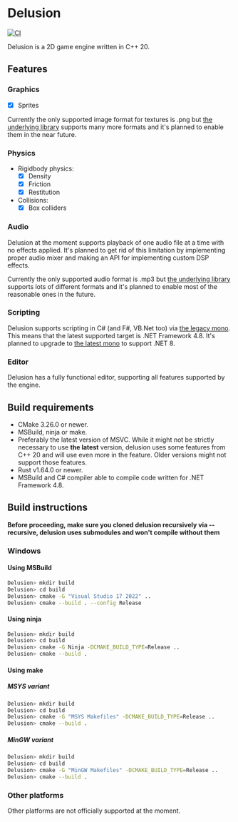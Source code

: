 # Delusion

[![CI](https://github.com/thatbakamono/Delusion/actions/workflows/ci.yml/badge.svg)](https://github.com/thatbakamono/Delusion/actions/workflows/ci.yml)

Delusion is a 2D game engine written in C++ 20.

## Features

### Graphics

- [x] Sprites

Currently the only supported image format for textures is .png but [the underlying library](https://github.com/image-rs/image) supports many more formats and it's planned to enable them in the near future.

### Physics

- Rigidbody physics:
  - [x] Density
  - [x] Friction
  - [x] Restitution  

- Collisions:
  - [x] Box colliders

### Audio

Delusion at the moment supports playback of one audio file at a time with no effects applied. It's planned to get rid of this limitation by implementing proper audio mixer and making an API for implementing custom DSP effects.

Currently the only supported audio format is .mp3 but [the underlying library](https://github.com/ffmpeg/ffmpeg) supports lots of different formats and it's planned to enable most of the reasonable ones in the future.

### Scripting

Delusion supports scripting in C# (and F#, VB.Net too) via [the legacy mono](https://github.com/mono/mono). This means that the latest supported target is .NET Framework 4.8. It's planned to upgrade to [the latest mono](https://github.com/dotnet/runtime/tree/main/src/mono) to support .NET 8.

### Editor

Delusion has a fully functional editor, supporting all features supported by the engine.

## Build requirements

- CMake 3.26.0 or newer.
- MSBuild, ninja or make.
- Preferably the latest version of MSVC. While it might not be strictly necessary to use **the latest** version, delusion uses some features from C++ 20 and will use even more in the feature. Older versions might not support those features.
- Rust v1.64.0 or newer.
- MSBuild and C# compiler able to compile code written for .NET Framework 4.8.

## Build instructions

**Before proceeding, make sure you cloned delusion recursively via --recursive, delusion uses submodules and won't compile without them**

### Windows

#### Using MSBuild

```sh
Delusion> mkdir build
Delusion> cd build
Delusion> cmake -G "Visual Studio 17 2022" ..
Delusion> cmake --build . --config Release
```

#### Using ninja

```sh
Delusion> mkdir build
Delusion> cd build
Delusion> cmake -G Ninja -DCMAKE_BUILD_TYPE=Release ..
Delusion> cmake --build .
```

#### Using make

##### MSYS variant

```sh
Delusion> mkdir build
Delusion> cd build
Delusion> cmake -G "MSYS Makefiles" -DCMAKE_BUILD_TYPE=Release ..
Delusion> cmake --build .
```

##### MinGW variant

```sh
Delusion> mkdir build
Delusion> cd build
Delusion> cmake -G "MinGW Makefiles" -DCMAKE_BUILD_TYPE=Release ..
Delusion> cmake --build .
```

### Other platforms

Other platforms are not officially supported at the moment. 
